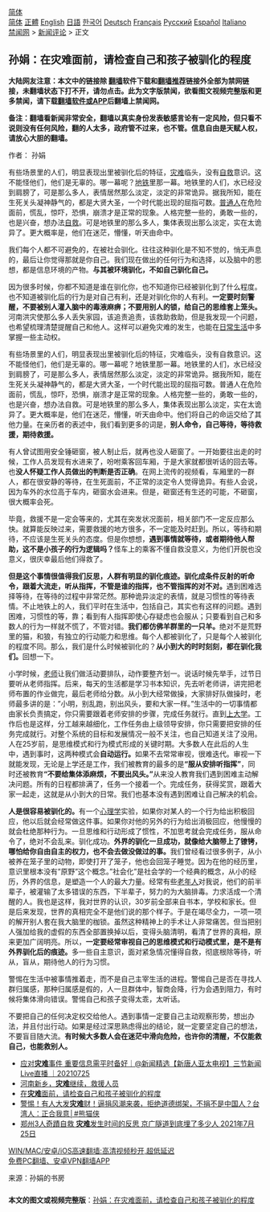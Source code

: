  <!-- 面包屑导航 --> <div class="breadcrumb"><!-- GTranslate: https://gtranslate.io/ -->  <div class="switcher notranslate">  <div class="selected">  <a href="#" onclick="return false;"> 简体</a>  </div>  <div class="option">  <a href="https://www.bannedbook.org" onclick="doGTranslate('zh-CN|zh-CN');jQuery('div.switcher div.selected a').html(jQuery(this).html());return false;" title="简体中文" class="nturl selected"> 简体</a>  <a href="https://www.bannedbook.org/zh-tw/" onclick="doGTranslate('zh-CN|zh-TW');jQuery('div.switcher div.selected a').html(jQuery(this).html());return false;" title="繁體中文" class="nturl"> 正體</a>  <a href="https://www.bannedbook.org/en/" onclick="doGTranslate('zh-CN|en');jQuery('div.switcher div.selected a').html(jQuery(this).html());return false;" title="English" class="nturl"> English</a>  <a href="https://www.bannedbook.org/ja/" onclick="doGTranslate('zh-CN|ja');jQuery('div.switcher div.selected a').html(jQuery(this).html());return false;" title="日本語" class="nturl"> 日語</a>  <a href="https://www.bannedbook.org/ko/" onclick="doGTranslate('zh-CN|ko');jQuery('div.switcher div.selected a').html(jQuery(this).html());return false;" title="한국어" class="nturl"> 한국어</a>  <a href="https://www.bannedbook.org/de/" onclick="doGTranslate('zh-CN|de');jQuery('div.switcher div.selected a').html(jQuery(this).html());return false;" title="Deutsch" class="nturl"> Deutsch</a>  <a href="https://www.bannedbook.org/fr/" onclick="doGTranslate('zh-CN|fr');jQuery('div.switcher div.selected a').html(jQuery(this).html());return false;" title="Français" class="nturl"> Français</a>  <a href="https://www.bannedbook.org/ru/" onclick="doGTranslate('zh-CN|ru');jQuery('div.switcher div.selected a').html(jQuery(this).html());return false;" title="Русский" class="nturl"> Русский</a>  <a href="https://www.bannedbook.org/es/" onclick="doGTranslate('zh-CN|es');jQuery('div.switcher div.selected a').html(jQuery(this).html());return false;" title="Español" class="nturl"> Español</a>  <a href="https://www.bannedbook.org/it/" onclick="doGTranslate('zh-CN|it');jQuery('div.switcher div.selected a').html(jQuery(this).html());return false;" title="Italiano" class="nturl"> Italiano</a>  </div>  </div>      <div class='breadcrumb-sub'><!-- Breadcrumb NavXT 6.3.0 --> <a href="https://www.bannedbook.org/" class="home">禁闻网</a> &gt; <a href="https://www.bannedbook.org/bnews/comments/" class="category">新闻评论</a> &gt; 正文</div></div><h2>孙娟：在灾难面前，请检查自己和孩子被驯化的程度</h2> <p class="notice"><b>大陆网友注意：本文中的链接除 <a href="https://github.com/bannedbook/fanqiang" >翻墙</a>软件下载和<a href="https://github.com/killgcd/justmysocks/blob/master/README.md">翻墙推荐</a>链接外全部为禁网链接，未翻墙状态下打不开，请勿点击。此为文字版禁闻，欲看图文视频完整版和更多禁闻，请下载<a href="https://github.com/bannedbook/fanqiang">翻墙软件或APP</a>后翻墙上禁闻网。</p><p>备注：翻墙看新闻非常安全，翻墙以真实身份发表敏感言论有一定风险，但只看不说则没有任何风险，翻的人太多，政府管不过来，也不管。信息自由是天赋人权，请放心大胆的翻墙。</b></p>  <div class="entry"> <p>作者： 孙娟</p> <p id="summary">有些场景里的人们，明显表现出里被驯化后的特征，<a href="https://www.bannedbook.org/bnews/tag/%E7%81%BE%E9%9A%BE/" class="st_tag internal_tag" rel="tag" title="标签 灾难 下的日志">灾难</a>临头，没有<span class='wp_keywordlink'><a href="https://www.bannedbook.org/forum5/topic42.html" title="萨斯、诚信与自救" target="_blank">自救</a></span>意识。这不能怪他们，他们是无辜的。哪一幕呢？<a href="https://www.bannedbook.org/bnews/tag/%e5%9c%b0%e9%93%81/" class="st_tag internal_tag" rel="tag" title="标签 地铁 下的日志">地铁</a>里那一幕。地铁里的人们，水已经没到肩膀了，可是那么多人，表情居然那么淡定，淡定的非常诡异。据我所知，能在生死关头凝神静气的，都是大贤大圣，一个时代能出现的屈指可数。<a href="https://www.bannedbook.org/bnews/tag/%E6%99%AE%E9%80%9A%E4%BA%BA/" class="st_tag internal_tag" rel="tag" title="标签 普通人 下的日志">普通人</a>在危险面前，慌乱，惊吓，恐惧，崩溃才是正常的现象。人格完整一些的，勇敢一些的，也是兴奋，想办法<a href="https://www.bannedbook.org/bnews/tag/%E8%87%AA%E6%95%91/" class="st_tag internal_tag" rel="tag" title="标签 自救 下的日志">自救</a>。可是地铁里的那么多人，集体表现出那么淡定，实在太诡异了。更大概率是，他们在迷茫，懵懂，听天由命中。</p> <p id="conimg">我们每个人都不可避免的，在被社会驯化。往往这种驯化是不知不觉的，悄无声息的，最后让你觉得那就是你自己。我们现在做出的任何行为和选择，以及脑中的思想，都是信息环境的产物。<strong>与其被环境驯化，不如自己驯化自己。</strong></p>  <p>因为很多时候，你都不知道是谁在驯化你，也不知道你已经被驯化到了什么程度。也不知道被驯化后的行为是对自己有利，还是对驯化你的人有利。<strong>一定要时刻警醒，不要被别人灌入脑中的毒液麻痹；</strong><strong>不要用别人的锁，给自己的思维套上笼头。</strong>河南洪灾使那么多人丢失家园，该追责追责，该救助救助，但是我发现一个问题，也希望梳理清楚提醒自己和他人。这样可以避免灾难的发生，也能在<a href="https://www.bannedbook.org/bnews/tag/%e6%97%a5%e5%b8%b8%e7%94%9f%e6%b4%bb/" class="st_tag internal_tag" rel="tag" title="标签 日常生活 下的日志">日常生活</a>中多掌握一些主动权。</p> <p>有些场景里的人们，明显表现出里被驯化后的特征，灾难临头，没有自救意识。这不能怪他们，他们是无辜的。哪一幕呢？地铁里那一幕。地铁里的人们，水已经没到肩膀了，可是那么多人，表情居然那么淡定，淡定的非常诡异。据我所知，能在生死关头凝神静气的，都是大贤大圣，一个时代能出现的屈指可数。普通人在危险面前，慌乱，惊吓，恐惧，崩溃才是正常的现象。人格完整一些的，勇敢一些的，也是兴奋，想办法自救。可是地铁里的那么多人，集体表现出那么淡定，实在太诡异了。更大概率是，他们在迷茫，懵懂，听天由命中。他们将自己的命运交给了其他力量。在亲历者的表述中，我们看到更多的词是，<strong>别人命令，自己等待，等待救援，期待救援。</strong></p> <p>有人曾试图用安全锤砸窗，被人制止后，就再也没人砸窗了。一开始要往出走的时候，工作人员发现有水进来了，吩咐乘客回车厢，于是大家就都很听话的回去等。也<strong>没人怀疑工作人员做出的判断是否正确</strong>。在网上流传的视频看，车厢里的一群人，都在很安静的等待，在生死面前，不正常的淡定令人觉得诡异。有些人会说，因为车外的水位高于车内，砸窗水会进来。但是，砸窗还有生还的可能，不砸窗，很大概率会死。</p>  <p>毕竟，救援不是一定会等来的，尤其在突发状况面前，相关部门不一定反应那么快。就算能反映过来，需要救援的地方很多，不一定能及时赶到。所以，等待和期待，不应该是生死关头的态度。但是你想想，<strong>遇到事情就等待，或者期待他人帮助，这不是小孩子的行为逻辑吗？</strong>怪车上的乘客不懂自救没意义，为他们开脱也没意义，很庆幸最后他们得救了。</p> <p><strong>但是这个事情很值得我们反思，人群有明显的驯化痕迹。</strong><strong>驯化成条件反射的听命令，跟着大流走，听从指挥，不管是谁的指挥，也不管指挥的对不对。</strong>遇到困难选择等待，在等待的过程中非常茫然。那种诡异淡定的表情，就是习惯性的等待表情。不止地铁上的人，我们平时在生活中，包括自己，其实也有这样的问题。遇到困难，习惯性的等，靠；看到有人指挥即使心存疑虑也会服从；只要看到自己和多数人的行为一样就不慌了，不管对错。<strong>我们都仿佛羊群里的一只羊。</strong>绝对不是荒野里的猫，和狼，有独立的行动能力和思维。每个人都被驯化了，只是每个人被驯化的程度不同。那么，我们是什么时候被驯化的？<strong>从小到大的时时刻刻，都在驯化我们。</strong>回想一下。</p> <p>小学时候，<a href="https://www.bannedbook.org/bnews/tag/%e8%80%81%e5%b8%88/" class="st_tag internal_tag" rel="tag" title="标签 老师 下的日志">老师</a>让我们做活动要排队，动作要整齐划一。说话时候先举手，过节日要听从老师指挥。后来，每天的生活都是学习书本知识，先去听老师讲，讲完把老师布置的作业做完，最后老师给分数。从小到大经常做操，大家排好队做操时，老师最多讲的是：&#8221;小明，别乱跑，别出风头，要和大家一样。&#8221;生活中的一切事情都由家长负责搞定，你只需要跟着老师安排的步骤，完成任务就行。直到<a href="https://www.bannedbook.org/bnews/tag/%E4%B8%8A%E5%A4%A7%E5%AD%A6/" class="st_tag internal_tag" rel="tag" title="标签 上大学 下的日志">上大学</a>。工作后也是这样，分工越来越细化，工作任务由上级领导安排，你只需要把安排的任务完成就行。对整个系统的目标和发展情况一般不关注，也自己知道关注了没用。人在25岁前，是思维模式和行为模式形成的关键时期。大多数人在此后的人生中，遇到事时，这两种模式会<strong>自动运行。</strong>如果不去常常审视，很难迭代。审视一下就能发现，无论是上学还是工作，我们被教育的最多的是<strong>&#8220;服从安排听指挥&#8221;</strong>，同时还被教育<strong>&#8220;不要给集体添麻烦，不要出风头。&#8221;</strong>从来没人教育我们遇到困难主动解决问题。所有的日程都排满了，任务一个接着一个。完成任务，获得奖赏，跟着大家一起走，这就是从小到大的日常。我们也基本没有遇到困难让自己解决的机会。</p>  <p><strong>人是很容易被驯化的。</strong>有一个<a href="https://www.bannedbook.org/bnews/tag/%e5%bf%83%e7%90%86%e5%ad%a6/" class="st_tag internal_tag" rel="tag" title="标签 心理学 下的日志">心理学</a>实验，如果你对某人的一个行为给出积极回应，他以后就会经常做这件事。如果你对他的另外的行为给出消极回应，他慢慢的就会杜绝那种行为。一旦思维和行动形成了惯性，不加思考就会完成任务，服从命令了，绝对不会乱来。驯化成功。<strong>外界的驯化一旦成功，就像给大脑带上了镣铐，哪怕给你自由自主的权力，也不会去做没做过的事。</strong>我们曾经看过很多例子，从小被养在笼子里的动物，即使打开了笼子，他也会回笼子睡觉。因为在他的经历里，意识里根本没有&#8221;原野&#8221;这个概念。&#8221;社会化&#8221;是社会学的一个经典的概念，从小的经历，外界的信息，是塑造一个人的最大力量。经常有些<a href="https://www.bannedbook.org/bnews/tag/%E8%80%81%E5%B9%B4%E4%BA%BA/" class="st_tag internal_tag" rel="tag" title="标签 老年人 下的日志">老年人</a>对我说，他们的前半辈子，被灌输了太多错误的东西，下半辈子，努力的为大脑排毒。力求活成一个清醒的人。我也是这样，我对世界的认识，30岁前全部来自书本，学校和家长。但是后来发现，世界的真相完全不是他们说的那个样子。于是在竭尽全力，一项一项的解开别人套在我大脑里的枷锁。虽然这种精神上的手术让人非常痛苦。但当把别人强加给我的虚假的东西全部置换掉以后，变得头脑清明，看清了世界的真相，原来更加广阔明亮。所以，<strong>一定要经常审视自己的思维模式和行动模式里，是不是有外界驯化后的痕迹。</strong>多一些自主意识，面对紧急情况懂得自救，彻底根除等待，听从，盲从，期待他人的行为习惯。</p> <p>警惕在生活中被事情推着走，而不是自己主宰生活的进程。警惕自己是否在寻找人群归属感，那种归属感是假的，人一旦群体中，智商会降，行为会遇到阻力，有时候将集体滑向错误。警惕自己和孩子变得太乖，太听话。</p> <p>不要把自己的任何决定权交给他人。遇到事情一定要自己主动观察形势，想出办法，并且付出行动。如果是经过深思熟虑得出的结论，就一定要坚定自己的想法，不要盲目随大流。<strong>有时候大多数人会在迷茫中滑向危险，也许你的清醒，不仅能救自己，也能救别人。</strong></p>  <ul class='op-related-articles' title='相关阅读'> <li><a href='https://www.bannedbook.org/bnews/bannedvideo/20210725/1594042.html' target='_blank'>应对<b>灾难</b>事件 重要信息需平时备好｜@新闻精选【新唐人亚太电视】三节新闻Live直播 ｜20210725</a></li> <li><a href='https://www.bannedbook.org/bnews/bannedvideo/20210725/1593928.html' target='_blank'>河南新乡，<b>灾难</b>继续，救援人员</a></li> <li><a href='https://www.bannedbook.org/bnews/baitai/20210725/1593920.html' target='_blank'>在<b>灾难</b>面前，请检查自己和孩子被驯化的程度</a></li> <li><a href='https://www.bannedbook.org/bnews/comments/20210725/1593749.html' target='_blank'>警惕！有人大发<b>灾难</b>财！逼捐风潮来袭，拒绝道德绑架，不捐不是中国人？台湾人：正合我意│#熊猫侠</a></li> <li><a href='https://www.bannedbook.org/bnews/bannedvideo/20210725/1593677.html' target='_blank'>郑州3人奇蹟自救 <b>灾难</b>发生时间的反思 京广隧道到底埋了多少人  2021年7月25日</a></li> </ul> <p class="texttj"> <a href="https://github.com/bannedbook/fanqiang/wiki/V2ray%E6%9C%BA%E5%9C%BA" target="_blank">WIN/MAC/安卓/iOS高速翻墙:高清视频秒开,超低延迟</a><br/> <a href="https://github.com/bannedbook/fanqiang/wiki/%E7%A6%81%E9%97%BB%E7%BD%91%E5%AE%89%E5%8D%93%E7%BF%BB%E5%A2%99%E6%96%B0%E9%97%BBAPP" target="_blank">免费PC翻墙、安卓VPN翻墙APP</a></p><p> 来源：孙娟的书房 </p><a name='sharetosocial'></a>  <div style="margin-bottom:5px;padding-bottom:5px;clear:both"> <div id="archive-pix-1" class="banner-ads"> <!-- AuctionX Display platform tag START --> <div id="26318x728x90x621x_ADSLOT2" clicktrack="%%CLICK_URL_ESC%%"></div> <!-- AuctionX Display platform tag END --> </div> <div id="archive-pix-2" class="banner-ads"> <!-- AuctionX Display platform tag START --> <div id="26315x300x250x621x_ADSLOT2" clicktrack="%%CLICK_URL_ESC%%"></div> <!-- AuctionX Display platform tag END --> </div> </div>  <div id="archive-pix-1" class="banner-ads"> <!-- AuctionX Display platform tag START --> <div id="26318x728x90x621x_ADSLOT3" clicktrack="%%CLICK_URL_ESC%%"></div> <!-- AuctionX Display platform tag END --> </div> <div><b>本文的图文或视频完整版</b>：<a href='https://www.bannedbook.org/bnews/comments/20210726/1594255.html'>孙娟：在灾难面前，请检查自己和孩子被驯化的程度</a></div>  </div><!--END ENTRY--> 